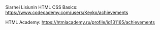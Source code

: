 Siarhei Lisiunin
HTML CSS Basics: https://www.codecademy.com/users/Keyko/achievements

HTML Academy: https://htmlacademy.ru/profile/id131165/achievements
